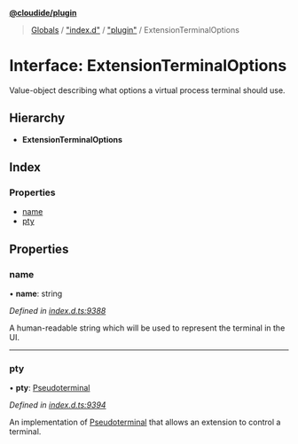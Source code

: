 **[@cloudide/plugin](../README.md)**

> [Globals](../README.md) / ["index.d"](../modules/_index_d_.md) / ["plugin"](../modules/_index_d_._plugin_.md) / ExtensionTerminalOptions

# Interface: ExtensionTerminalOptions

Value-object describing what options a virtual process terminal should use.

## Hierarchy

* **ExtensionTerminalOptions**

## Index

### Properties

* [name](_index_d_._plugin_.extensionterminaloptions.md#name)
* [pty](_index_d_._plugin_.extensionterminaloptions.md#pty)

## Properties

### name

•  **name**: string

*Defined in [index.d.ts:9388](https://github.com/shuyaqian/cloudide-plugin-api/blob/9d985be/index.d.ts#L9388)*

A human-readable string which will be used to represent the terminal in the UI.

___

### pty

•  **pty**: [Pseudoterminal](_index_d_._plugin_.pseudoterminal.md)

*Defined in [index.d.ts:9394](https://github.com/shuyaqian/cloudide-plugin-api/blob/9d985be/index.d.ts#L9394)*

An implementation of [Pseudoterminal](#Pseudoterminal) that allows an extension to
control a terminal.
